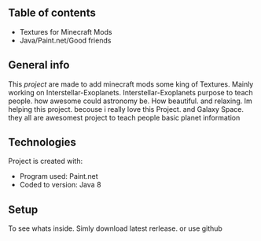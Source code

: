 ## Table of contents
* Textures for Minecraft Mods
* Java/Paint.net/Good friends

## General info
This *project* are made to add minecraft mods some king of Textures. Mainly working on Interstellar-Exoplanets.
Interstellar-Exoplanets purpose to teach people. how awesome could astronomy be. How beautiful. and relaxing.
Im helping this project. becouse i really love this Project. and Galaxy Space. they all are awesomest project to teach people basic planet information
	
## Technologies
Project is created with:
* Program used: Paint.net
* Coded to version: Java 8
	
## Setup
To see whats inside. Simly download latest rerlease. or  use github


